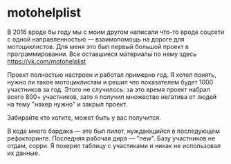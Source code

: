 # motohelplist
В 2016 вроде бы году мы с моим другом написали что-то вроде соцсети с одной направленностью — взаимопомощь на дороге для мотоциклистов. Для меня это был первый большой проект в программировании.
Все оставшиеся материалы по нему здесь https://vk.com/motohelplist 

Проект полностью настроен и работал примерно год. Я хотел понять, нужно ли такое мотоциклистам и решил что показателем будет 1000 участников за год. 
Этого не случилось: за это время проект набрал всего 800+ участников, зато я получил множество негатива от людей на тему "нахер нужно" и закрыл проект.

Забирайте кто хотите, может быть у вас получится. 

В коде много бардака — это был пилот, нуждающийся в последующем рефакторинге. Последняя рабочая дира — "new".
Базу участников не отдам, сорри. Я похерил таблицу с участиками и никак не использовал их данные.
